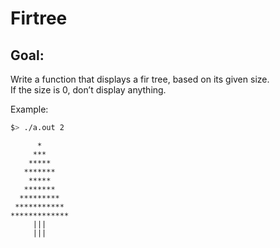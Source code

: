 # Firtree

## Goal:

Write a function that displays a fir tree, based on its given size.  
If the size is 0, don’t display anything.  

Example:

````bash
$> ./a.out 2
````
````
      *
     ***
    *****
   *******
    *****
   *******
  *********
 ***********
*************
     |||
     |||
````
